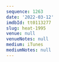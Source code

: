 ```yaml
---
sequence: 1263
date: '2022-03-12'
imdbId: tt0113277
slug: heat-1995
venue: null
venueNotes: null
medium: iTunes
mediumNotes: null
---
```


